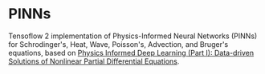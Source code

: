 # PINNs
Tensoflow 2 implementation of Physics-Informed Neural Networks (PINNs) for Schrodinger's, Heat, Wave, Poisson's, Advection, and Bruger's equations, based on [Physics Informed Deep Learning (Part I): Data-driven Solutions of  Nonlinear Partial Differential Equations](https://arxiv.org/pdf/1711.10561). 
